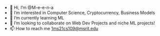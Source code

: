 - 👋 Hi, I’m @M-e-e-n-a
- 👀 I’m interested in Computer Science, Cryptocurrency, Business Models
- 🌱 I’m currently learning ML
- 💞️ I’m looking to collaborate on Web Dev Projects and niche ML projects!
- 📫 How to reach me 1ms21cs109@msrit.edu

<!---
M-e-e-n-a/M-e-e-n-a is a ✨ special ✨ repository because its `README.md` (this file) appears on your GitHub profile.
You can click the Preview link to take a look at your changes.
--->
